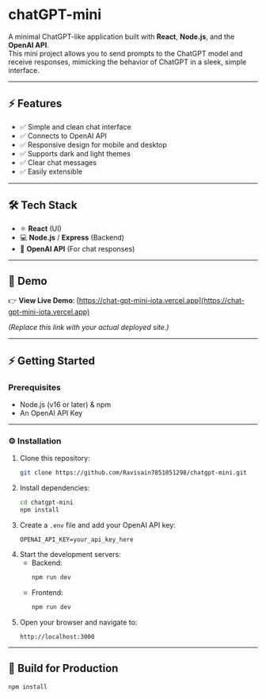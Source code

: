 # chatGPT-mini

A minimal ChatGPT-like application built with **React**, **Node.js**, and the **OpenAI API**.  
This mini project allows you to send prompts to the ChatGPT model and receive responses, mimicking the behavior of ChatGPT in a sleek, simple interface.

---

## ⚡ Features
- ✅ Simple and clean chat interface
- ✅ Connects to OpenAI API
- ✅ Responsive design for mobile and desktop
- ✅ Supports dark and light themes
- ✅ Clear chat messages
- ✅ Easily extensible

---

## 🛠️ Tech Stack
- ⚛️ **React** (UI)
- 💻 **Node.js** / **Express** (Backend)
- 🤖 **OpenAI API** (For chat responses)

---

## 🚀 Demo
👉 **View Live Demo**: [https://chat-gpt-mini-iota.vercel.app](https://chat-gpt-mini-iota.vercel.app)

*(Replace this link with your actual deployed site.)*

---

## ⚡️ Getting Started

### Prerequisites
- Node.js (v16 or later) & npm
- An OpenAI API Key

---

### ⚙️ Installation
1. Clone this repository:
    ```bash
    git clone https://github.com/Ravisain7851051298/chatgpt-mini.git
    ```
2. Install dependencies:
    ```bash
    cd chatgpt-mini
    npm install
    ```
3. Create a `.env` file and add your OpenAI API key:
    ```
    OPENAI_API_KEY=your_api_key_here
    ```
4. Start the development servers:
    - Backend:
      ```bash
      npm run dev
      ```
    - Frontend:
      ```bash
      npm run dev
      ```
5. Open your browser and navigate to:
    ```
    http://localhost:3000
    ```

---

## 🐳 Build for Production
```bash
npm install
